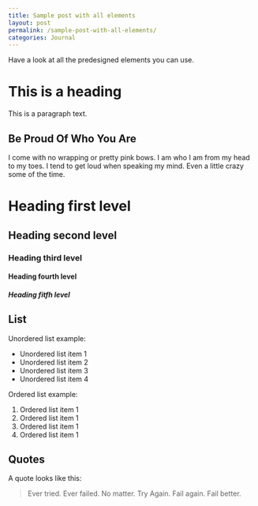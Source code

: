 ```yaml
---
title: Sample post with all elements
layout: post
permalink: /sample-post-with-all-elements/
categories: Journal
---
```


Have a look at all the predesigned elements you can use. 

<!-- more -->

# This is a heading
This is a paragraph text. 

## Be Proud Of Who You Are	

I come with no wrapping or pretty pink bows.
I am who I am from my head to my toes.
I tend to get loud when speaking my mind.
Even a little crazy some of the time. 

# Heading first level
## Heading second level
### Heading third level
#### Heading fourth level
##### Heading fitfh level

## List

Unordered list example:

 * Unordered list item 1
 * Unordered list item 2
 * Unordered list item 3
 * Unordered list item 4

Ordered list example:

1. Ordered list item 1
2. Ordered list item 1
3. Ordered list item 1
4. Ordered list item 1

## Quotes
A quote looks like this:

> Ever tried. Ever failed. No matter. Try Again. Fail again. Fail better.

